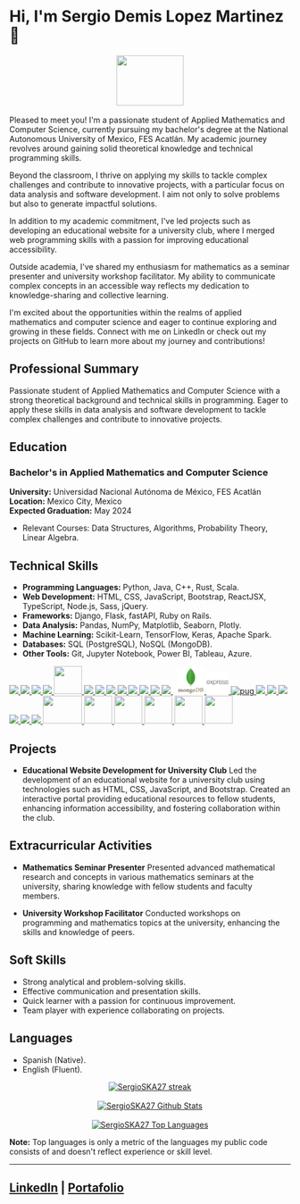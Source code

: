 # Hi, I'm Sergio Demis Lopez Martinez 👋

<p align="center">
<img src="https://art.pixilart.com/sr2712ab0b35ecd.gif" width="120" height="90"/>
</p>

Pleased to meet you! I'm a passionate student of Applied Mathematics and Computer Science, currently pursuing my bachelor's degree at the National Autonomous University of Mexico, FES Acatlán. My academic journey revolves around gaining solid theoretical knowledge and technical programming skills.

Beyond the classroom, I thrive on applying my skills to tackle complex challenges and contribute to innovative projects, with a particular focus on data analysis and software development. I aim not only to solve problems but also to generate impactful solutions.

In addition to my academic commitment, I've led projects such as developing an educational website for a university club, where I merged web programming skills with a passion for improving educational accessibility.

Outside academia, I've shared my enthusiasm for mathematics as a seminar presenter and university workshop facilitator. My ability to communicate complex concepts in an accessible way reflects my dedication to knowledge-sharing and collective learning.

I'm excited about the opportunities within the realms of applied mathematics and computer science and eager to continue exploring and growing in these fields. Connect with me on LinkedIn or check out my projects on GitHub to learn more about my journey and contributions!




## Professional Summary
Passionate student of Applied Mathematics and Computer Science with a strong theoretical background and technical skills in programming. Eager to apply these skills in data analysis and software development to tackle complex challenges and contribute to innovative projects.



## Education
### Bachelor's in Applied Mathematics and Computer Science
**University:** Universidad Nacional Autónoma de México, FES Acatlán  
**Location:** Mexico City, Mexico  
**Expected Graduation:** May 2024

- Relevant Courses: Data Structures, Algorithms, Probability Theory, Linear Algebra.



## Technical Skills
- **Programming Languages:** Python, Java, C++, Rust, Scala.
- **Web Development:** HTML, CSS, JavaScript, Bootstrap, ReactJSX, TypeScript, Node.js, Sass, jQuery.
- **Frameworks:** Django, Flask, fastAPI, Ruby on Rails.
- **Data Analysis:** Pandas, NumPy, Matplotlib, Seaborn, Plotly.
- **Machine Learning:** Scikit-Learn, TensorFlow, Keras, Apache Spark.
- **Databases:** SQL (PostgreSQL), NoSQL (MongoDB).
- **Other Tools:** Git, Jupyter Notebook, Power BI, Tableau, Azure.


<p align="left">
    <a href="https://www.python.org" target="_blank"> <img src="https://img.icons8.com/color/48/000000/python.png"/> </a> 
    <a href="https://cplusplus.com/?msclkid=9675ffb1b00711ec8291bc5e9315e7bf" target="_blank"><img src="https://img.icons8.com/color/48/000000/c-plus-plus-logo.png"/> </a>
    <a href="https://www.geeksforgeeks.org/c-programming-language/" target="_blank"> <img src="https://img.icons8.com/ios-filled/50/000000/c.png" width="40"/> </a>
    <a href="https://www.java.com" target="_blank"> <img src="https://img.icons8.com/color/48/000000/java-coffee-cup-logo.png"/> </a>
   <a href="https://www.ruby-lang.org/" target="_blank"> <img src="https://w7.pngwing.com/pngs/535/618/png-transparent-ruby-on-rails-computer-programming-programming-language-ruby-angle-rectangle-logo.png"  width="50" height="50"/> </a>
    <a href="https://reactjs.org/" target="_blank"> <img src="https://img.icons8.com/color/48/000000/react-native.png"/> </a>
    <a href="https://reactjs.org/" target="_blank"> <img src="https://img.icons8.com/color/48/000000/redux.png"/> </a>
    <a href="https://developer.mozilla.org/en-US/docs/Web/JavaScript" target="_blank"> <img src="https://img.icons8.com/color/48/000000/javascript.png"/> </a> 
    <a href="https://www.w3.org/html/" target="_blank"> <img src="https://img.icons8.com/color/48/000000/html-5.png"/> </a> 
    <a href="https://www.w3schools.com/css/" target="_blank"> <img src="https://img.icons8.com/color/48/000000/css3.png"/> </a> 
    <a href="https://getbootstrap.com" target="_blank"> <img src="https://img.icons8.com/color/48/000000/bootstrap.png"/> </a> 
    <a href="https://getbootstrap.com" target="_blank"> <img src="https://img.icons8.com/color/48/000000/material-ui.png"/> </a> 
    <a style="padding-right:8px;" href="https://nodejs.org" target="_blank"> <img src="https://img.icons8.com/color/48/000000/nodejs.png"/> </a>
    <a href="https://www.mongodb.com/" target="_blank"> <img src="https://raw.githubusercontent.com/devicons/devicon/master/icons/mongodb/mongodb-original-wordmark.svg" alt="mongodb" width="48" height="48"/> </a>
    <a href="https://readme-jokes.vercel.app/api?bgColor=%23073b4c&textColor=%2306d6a0&aColor=%2306d6a0&borderColor=%2306d6a0" target="_blank"> <img src="https://raw.githubusercontent.com/devicons/devicon/master/icons/express/express-original-wordmark.svg" alt="express" width="40" height="40"/> </a> 
    <a href="https://pugjs.org" target="_blank"> <img src="https://img.icons8.com/dotty/80/fa314a/pug.png" alt="pug" width="40" height="40"/> </a>  
    <a href="https://www.heroku.com/" target="_blank"> <img src="https://img.icons8.com/color/48/000000/heroku.png"/> </a>   
    <a href="https://git-scm.com/" target="_blank"> <img src="https://img.icons8.com/color/48/000000/git.png"/> </a>
    <a href="https://github.com/" target="_blank"> <img src="https://img.icons8.com/fluency/48/000000/github.png"/> </a>
    <a href="https://ubuntu.com/" target="_blank"> <img src="https://img.icons8.com/color/48/000000/ubuntu--v1.png"/> </a>
    <a href="https://www.linux.org/" target="_blank"> <img src="https://img.icons8.com/color/48/000000/linux--v1.png"/> </a>
    <a href="https://www.microsoft.com/en-in/windows?r=1" target="_blank"> <img src="https://img.icons8.com/fluency/48/000000/windows-10.png"/> </a>
    <a href="https://www.tableau.com" target="_blank"> <img src="https://1000marcas.net/wp-content/uploads/2022/04/Tableau-Logo.png"  width="70" height="50"/> </a>
    <a href="https://azure.microsoft.com" target="_blank"> <img src="https://cdn.icon-icons.com/icons2/2699/PNG/512/microsoft_azure_logo_icon_170956.png"  width="50" height="50"/> </a>
    <a href="https://powerbi.microsoft.com" target="_blank"> <img src="https://logohistory.net/wp-content/uploads/2023/05/Power-BI-Symbol.png"  width="50" height="50"/> </a>
    <a href="https://sass-lang.com/" target="_blank"> <img src="https://e7.pngegg.com/pngimages/33/52/png-clipart-sass-logo-cascading-style-sheets-scalable-graphics-less-text-logo.png"  width="50" height="50"/> </a>
    <a href="https://www.tensorflow.org/" target="_blank"> <img src="https://w7.pngwing.com/pngs/171/176/png-transparent-tensorflow-artificial-intelligence-brand-logo-learning-flow-description-angle-text-orange-thumbnail.png"  width="50" height="50"/> </a>
    <a href="https://spark.apache.org/" target="_blank"> <img src="https://e7.pngegg.com/pngimages/263/900/png-clipart-apache-spark-apache-zeppelin-apache-software-foundation-apache-hadoop-tutorial-spark-miscellaneous-text.png"  width="50" height="50"/> </a>
    
	
</p>



## Projects
- **Educational Website Development for University Club**
  Led the development of an educational website for a university club using technologies such as HTML, CSS, JavaScript, and Bootstrap. Created an interactive portal providing educational resources to fellow students, enhancing information accessibility, and fostering collaboration within the club.



## Extracurricular Activities
- **Mathematics Seminar Presenter**
  Presented advanced mathematical research and concepts in various mathematics seminars at the university, sharing knowledge with fellow students and faculty members.

- **University Workshop Facilitator**
  Conducted workshops on programming and mathematics topics at the university, enhancing the skills and knowledge of peers.



## Soft Skills
- Strong analytical and problem-solving skills.
- Effective communication and presentation skills.
- Quick learner with a passion for continuous improvement.
- Team player with experience collaborating on projects.



## Languages
- Spanish (Native).
- English (Fluent).


<p align="center"> 
  <a href="https://github.com/SergioSKA27/github-readme-streak-stats">
     <img title="🔥 Get streak stats for your profile at git.io/streak-stats" alt="SergioSKA27 streak" src="https://github-readme-stats.vercel.app/api?username=SergioSKA27&theme=material-palenight&text_color=99FF89&icon_color=C492E3&count_private=true&hide=contribs&show_icons=true"/></a>
<br/><br/>
  <a href="https://github.com/SergioSKA27/github-readme-stats"><img alt="SergioSKA27 Github Stats" src="https://github-readme-streak-stats.herokuapp.com?user=SergioSKA27&theme=material-palenight&hide_border=true&date_format=j%20M%5B%20Y%5D&currStreakLabel=99FF89&currStreakNum=99FF89" /></a>
<br/><br/>
  <a href="https://github.com/SergioSKA27/github-readme-stats"><img alt="SergioSKA27 Top Languages" src="https://github-readme-stats.vercel.app/api/top-langs/?username=SergioSKA27&theme=material-palenight&hide=Jupyter&layout=compact" /></a>
  
  </p>
<b>Note:</b> Top languages is only a metric of the languages my public code consists of and doesn't reflect experience or skill level.

---

## [LinkedIn](www.linkedin.com/in/sergio-demis-lópez-martínez-a765971b9) | [Portafolio](https://sergioska27.github.io/)
